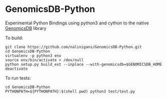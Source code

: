 # GenomicsDB-Python
Experimental Python Bindings using python3 and cython to the native [GenomicsDB](https://github.com/GenomicsDB/GenomicsDB) library

To build:
```
git clone https://github.com/nalinigans/GenomicsDB-Python.git
cd GenomicsDB-Python
virtualenv -p python3 env
source env/bin/activate > /dev/null
python setup.py build_ext --inplace --with-genomicsdb=$GENOMICSDB_HOME
deactivate
```

To run tests:
```
cd GenomicsDB-Python
PYTHONPATH=${PYTHONPATH}:$(shell pwd) python3 test/test.py
```
